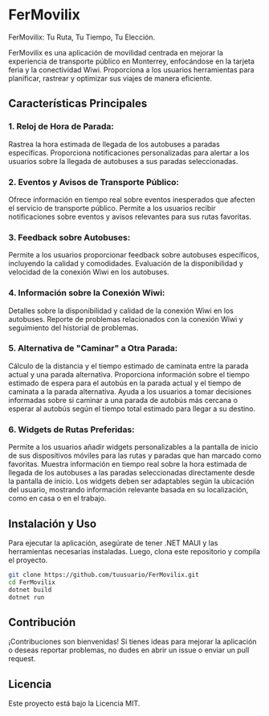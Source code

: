 # FerMovilix
FerMovilix: Tu Ruta, Tu Tiempo, Tu Elección.



FerMovilix es una aplicación de movilidad centrada en mejorar la experiencia de transporte público en Monterrey, enfocándose en la tarjeta feria y la conectividad Wiwi. Proporciona a los usuarios herramientas para planificar, rastrear y optimizar sus viajes de manera eficiente.

## Características Principales
### 1. Reloj de Hora de Parada:

Rastrea la hora estimada de llegada de los autobuses a paradas específicas.
Proporciona notificaciones personalizadas para alertar a los usuarios sobre la llegada de autobuses a sus paradas seleccionadas.
### 2. Eventos y Avisos de Transporte Público:

Ofrece información en tiempo real sobre eventos inesperados que afecten el servicio de transporte público.
Permite a los usuarios recibir notificaciones sobre eventos y avisos relevantes para sus rutas favoritas.
### 3. Feedback sobre Autobuses:

Permite a los usuarios proporcionar feedback sobre autobuses específicos, incluyendo la calidad y comodidades.
Evaluación de la disponibilidad y velocidad de la conexión Wiwi en los autobuses.
### 4. Información sobre la Conexión Wiwi:

Detalles sobre la disponibilidad y calidad de la conexión Wiwi en los autobuses.
Reporte de problemas relacionados con la conexión Wiwi y seguimiento del historial de problemas.
### 5. Alternativa de "Caminar" a Otra Parada:

Cálculo de la distancia y el tiempo estimado de caminata entre la parada actual y una parada alternativa.
Proporciona información sobre el tiempo estimado de espera para el autobús en la parada actual y el tiempo de caminata a la parada alternativa.
Ayuda a los usuarios a tomar decisiones informadas sobre si caminar a una parada de autobús más cercana o esperar al autobús según el tiempo total estimado para llegar a su destino.
### 6. Widgets de Rutas Preferidas:

Permite a los usuarios añadir widgets personalizables a la pantalla de inicio de sus dispositivos móviles para las rutas y paradas que han marcado como favoritas.
Muestra información en tiempo real sobre la hora estimada de llegada de los autobuses a las paradas seleccionadas directamente desde la pantalla de inicio.
Los widgets deben ser adaptables según la ubicación del usuario, mostrando información relevante basada en su localización, como en casa o en el trabajo.

## Instalación y Uso
Para ejecutar la aplicación, asegúrate de tener .NET MAUI y las herramientas necesarias instaladas. Luego, clona este repositorio y compila el proyecto.

```bash
git clone https://github.com/tuusuario/FerMovilix.git
cd FerMovilix
dotnet build
dotnet run
```
## Contribución
¡Contribuciones son bienvenidas! Si tienes ideas para mejorar la aplicación o deseas reportar problemas, no dudes en abrir un issue o enviar un pull request.


## Licencia
Este proyecto está bajo la Licencia MIT.
